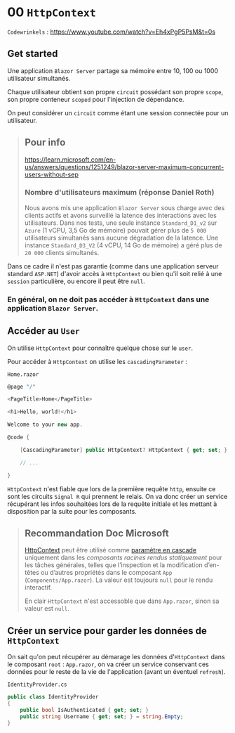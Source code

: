# 00 `HttpContext`

`Codewrinkels` : https://www.youtube.com/watch?v=Eh4xPgP5PsM&t=0s

## Get started

Une application `Blazor Server` partage sa mémoire entre 10, 100 ou 1000 utilisateur simultanés.

Chaque utilisateur obtient son propre `circuit` possédant son propre `scope`, son propre conteneur `scoped` pour l'injection de dépendance.

On peut considérer un `circuit` comme étant une session connectée pour un utilisateur.

> ## Pour info
>
> https://learn.microsoft.com/en-us/answers/questions/1251249/blazor-server-maximum-concurrent-users-without-sep
>
> ### Nombre d'utilisateurs maximum (réponse Daniel Roth)
>
> Nous avons mis une application `Blazor Server` sous charge avec des clients actifs et avons surveillé la latence des interactions avec les utilisateurs. Dans nos tests, une seule instance `Standard_D1_v2` sur `Azure` (1 vCPU, 3,5 Go de mémoire) pouvait gérer plus de `5 000` utilisateurs simultanés sans aucune dégradation de la latence. Une instance `Standard_D3_V2` (4 vCPU, 14 Go de mémoire) a géré plus de `20 000` clients simultanés.

Dans ce cadre il n'est pas garantie (comme dans une application serveur standard `ASP.NET`) d'avoir accès à `HttpContext` ou bien qu'il soit relié à une `session` particulière, ou encore il peut être `null`.

### En général, on ne doit pas accéder à `HttpContext` dans une application `Blazor Server`.



## Accéder au `User`

On utilise `HttpContext` pour connaître quelque chose sur le `user`.

Pour accéder à `HttpContext` on utilise les `cascadingParameter` :

`Home.razor`

```cs
@page "/"

<PageTitle>Home</PageTitle>

<h1>Hello, world!</h1>

Welcome to your new app.

@code {

    [CascadingParameter] public HttpContext? HttpContext { get; set; }

    // ...

}
```

`HttpContext` n'est fiable que lors de la première requête `http`, ensuite ce sont les circuits `Signal R` qui prennent le relais. On va donc créer un service récupérant les infos souhaitées lors de la requête initiale et les mettant à disposition par la suite pour les composants.

> ## Recommandation Doc Microsoft
>
> [HttpContext](https://learn.microsoft.com/fr-fr/dotnet/api/microsoft.aspnetcore.http.httpcontext) peut être utilisé comme [paramètre en cascade](https://learn.microsoft.com/fr-fr/dotnet/api/microsoft.aspnetcore.components.cascadingparameterattribute) uniquement dans les *composants racines rendus statiquement* pour les tâches générales, telles que l’inspection et la modification d’en-têtes ou d’autres propriétés dans le composant `App` (`Components/App.razor`). La valeur est toujours `null` pour le rendu interactif.
>
> En clair `HttpContext` n'est accessoble que dans `App.razor`, sinon sa valeur est `null`.



## Créer un service pour garder les données de `HttpContext`

On sait qu'on peut récupérer au démarage les données d'`HttpContext` dans le composant `root` : `App.razor`, on va créer un service conservant ces données pour le reste de la vie de l'application (avant un éventuel `refresh`).

`IdentityProvider.cs`

```cs 
public class IdentityProvider
{
    public bool IsAuthenticated { get; set; }
    public string Username { get; set; } = string.Empty;
}
```





